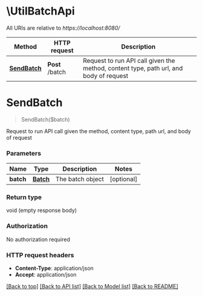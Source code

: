 # \UtilBatchApi

All URIs are relative to *https://localhost:8080/*

Method | HTTP request | Description
------------- | ------------- | -------------
[**SendBatch**](UtilBatchApi.md#SendBatch) | **Post** /batch | Request to run API call given the method, content type, path url, and body of request


# **SendBatch**
> SendBatch($batch)

Request to run API call given the method, content type, path url, and body of request


### Parameters

Name | Type | Description  | Notes
------------- | ------------- | ------------- | -------------
 **batch** | [**Batch**](Batch.md)| The batch object | [optional] 

### Return type

void (empty response body)

### Authorization

No authorization required

### HTTP request headers

 - **Content-Type**: application/json
 - **Accept**: application/json

[[Back to top]](#) [[Back to API list]](../README.md#documentation-for-api-endpoints) [[Back to Model list]](../README.md#documentation-for-models) [[Back to README]](../README.md)

